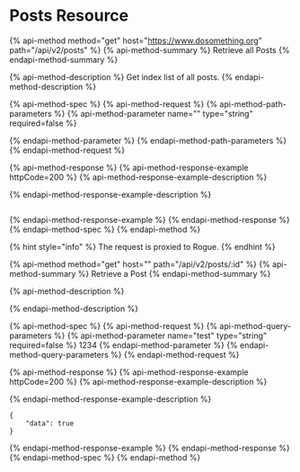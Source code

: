 # Posts Resource

{% api-method method="get" host="https://www.dosomething.org" path="/api/v2/posts" %}
{% api-method-summary %}
Retrieve all Posts
{% endapi-method-summary %}

{% api-method-description %}
Get index list of all posts.
{% endapi-method-description %}

{% api-method-spec %}
{% api-method-request %}
{% api-method-path-parameters %}
{% api-method-parameter name="" type="string" required=false %}

{% endapi-method-parameter %}
{% endapi-method-path-parameters %}
{% endapi-method-request %}

{% api-method-response %}
{% api-method-response-example httpCode=200 %}
{% api-method-response-example-description %}

{% endapi-method-response-example-description %}

```

```
{% endapi-method-response-example %}
{% endapi-method-response %}
{% endapi-method-spec %}
{% endapi-method %}

{% hint style="info" %}
The request is proxied to Rogue.
{% endhint %}

{% api-method method="get" host="" path="/api/v2/posts/:id" %}
{% api-method-summary %}
Retrieve a Post
{% endapi-method-summary %}

{% api-method-description %}

{% endapi-method-description %}

{% api-method-spec %}
{% api-method-request %}
{% api-method-query-parameters %}
{% api-method-parameter name="test" type="string" required=false %}
1234
{% endapi-method-parameter %}
{% endapi-method-query-parameters %}
{% endapi-method-request %}

{% api-method-response %}
{% api-method-response-example httpCode=200 %}
{% api-method-response-example-description %}

{% endapi-method-response-example-description %}

```
{
    "data": true
}
```
{% endapi-method-response-example %}
{% endapi-method-response %}
{% endapi-method-spec %}
{% endapi-method %}



